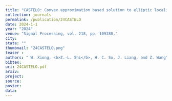 ```yaml
---
title: "CASTELO: Convex approximation based solution to elliptic localization with outliers"
collection: journals
permalink: /publication/24CASTELO
date: 2024-1-1
year: "2024"
venue: "Signal Processing, vol. 218, pp. 109380,"
city: 
state: ""
thumbnail: "24CASTELO.png"
teaser : 
authors: " W. Xiong, <b>Z.-L. Shi</b>, H. C. So, J. Liang, and Z. Wang"
bibtex: 
uri: 24CASTELO.pdf
arxiv: 
project: 
source: 
poster: 
data:
---
```

